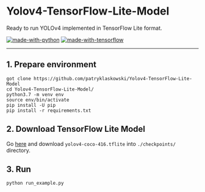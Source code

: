 # Yolov4-TensorFlow-Lite-Model
Ready to run YOLOv4 implemented in TensorFlow Lite format.

[![made-with-python](https://img.shields.io/badge/Made%20with-Python-1f425f.svg?style=plastic&logo=python&logoColor=yellow&labelColor=blue)](https://www.python.org/)
[![made-with-tensorflow](https://img.shields.io/badge/Made%20with-TensorFlow-1f425f.svg?style=plastic&logo=tensorflow&logoColor=orange&labelColor=blue)](https://www.tensorflow.org/)

---

## 1. Prepare environment
```
got clone https://github.com/patryklaskowski/Yolov4-TensorFlow-Lite-Model
cd Yolov4-TensorFlow-Lite-Model/
python3.7 -m venv env
source env/bin/activate
pip install -U pip
pip install -r requirements.txt
```

## 2. Download TensorFlow Lite Model
Go [here](https://github.com/patryklaskowski/Yolov4-TensorFlow-Lite-Model/tree/main/checkpoints) and download `yolov4-coco-416.tflite` into `./checkpoints/` directory.

## 3. Run
```
python run_example.py
```
